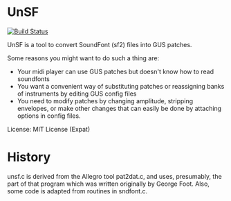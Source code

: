 UnSF
====

[![Build Status](https://img.shields.io/travis/psi29a/unsf.svg)](https://travis-ci.org/psi29a/unsf)

UnSF is a tool to convert SoundFont (sf2) files into GUS patches.  

Some reasons you might want to do such a thing are: 
 * Your midi player can use GUS patches but doesn't know how to read soundfonts
 * You want a convenient way of substituting patches or reassigning banks of instruments by editing GUS config files
 * You need to modify patches by changing amplitude, stripping envelopes, or make other changes that can easily be done by attaching options in config files.

License: MIT License (Expat)

History
=======

unsf.c is derived from the Allegro tool pat2dat.c, and uses, presumably, the part of that program which was written originally by George Foot. Also, some code is adapted from routines in sndfont.c.
